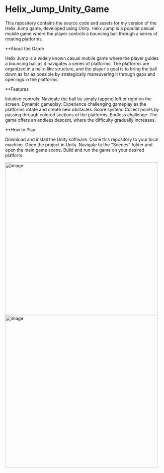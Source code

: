 # Helix_Jump_Unity_Game
This repository contains the source code and assets for my version of the Helix Jump game, developed using Unity. Helix Jump is a popular casual mobile game where the player controls a bouncing ball through a series of rotating platforms.

**About the Game

Helix Jump is a widely known casual mobile game where the player guides a bouncing ball as it navigates a series of platforms. The platforms are organized in a helix-like structure, and the player's goal is to bring the ball down as far as possible by strategically maneuvering it through gaps and openings in the platforms.

**Features

Intuitive controls: Navigate the ball by simply tapping left or right on the screen.
Dynamic gameplay: Experience challenging gameplay as the platforms rotate and create new obstacles.
Score system: Collect points by passing through colored sections of the platforms.
Endless challenge: The game offers an endless descent, where the difficulty gradually increases.

**How to Play

Download and install the Unity software.
Clone this repository to your local machine.
Open the project in Unity.
Navigate to the "Scenes" folder and open the main game scene.
Build and run the game on your desired platform.


<img width="490" alt="image" src="https://github.com/cglcavusoglu/Helix_Jump_Unity_Game/assets/73901104/acd9b204-bb54-47d5-8a84-5f72b46804de">

<img width="490" alt="image" src="https://github.com/cglcavusoglu/Helix_Jump_Unity_Game/assets/73901104/c6e830f0-a691-464b-9f34-8640fecd015b">

